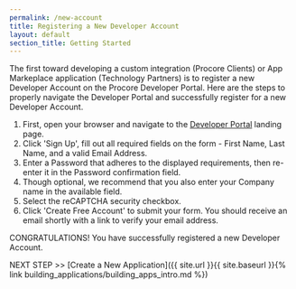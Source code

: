 ```yaml
---
permalink: /new-account
title: Registering a New Developer Account
layout: default
section_title: Getting Started
---
```


The first toward developing a custom integration (Procore Clients) or App Markeplace application (Technology Partners) is to register a new Developer Account on the Procore Developer Portal.
Here are the steps to properly navigate the Developer Portal and successfully register for a new Developer Account.

1. First, open your browser and navigate to the [Developer Portal](http://developers.procore.com/) landing page.
1. Click 'Sign Up', fill out all required fields on the form - First Name, Last Name, and a valid Email Address.
1. Enter a Password that adheres to the displayed requirements, then re-enter it in the Password confirmation field.
1. Though optional, we recommend that you also enter your Company name in the available field.
1. Select the reCAPTCHA security checkbox.
1. Click 'Create Free Account' to submit your form. You should receive an email shortly with a link to verify your email address.

CONGRATULATIONS! You have successfully registered a new Developer Account.

NEXT STEP >> [Create a New Application]({{ site.url }}{{ site.baseurl }}{% link building_applications/building_apps_intro.md %})

